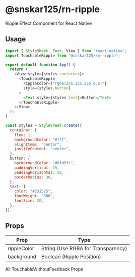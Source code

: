 # @snskar125/rn-ripple

Ripple Effect Component for React Native

## Usage

```javascript
import { StyleSheet, Text, View } from "react-native";
import TouchableRipple from "@snskar125/rn-ripple";

export default function App() {
  return (
    <View style={styles.container}>
      <TouchableRipple
        rippleColor={"rgba(255,255,255,0.5)"}
        style={styles.button}
      >
        <Text style={styles.text}>Button</Text>
      </TouchableRipple>
    </View>
  );
}

const styles = StyleSheet.create({
  container: {
    flex: 1,
    backgroundColor: "#fff",
    alignItems: "center",
    justifyContent: "center",
  },
  button: {
    backgroundColor: "#6fd5fc",
    paddingVertical: 15,
    paddingHorizontal: 50,
    borderRadius: 30,
  },
  text: {
    color: "#252525",
    fontWeight: "600",
    fontSize: 20,
  },
});
```

## Props

| Prop        | Type                               |
| ----------- | ---------------------------------- |
| rippleColor | String (Use RGBA for Transparency) |
| background  | Boolean (Ripple Position)          |

All TouchableWithoutFeedback Props
